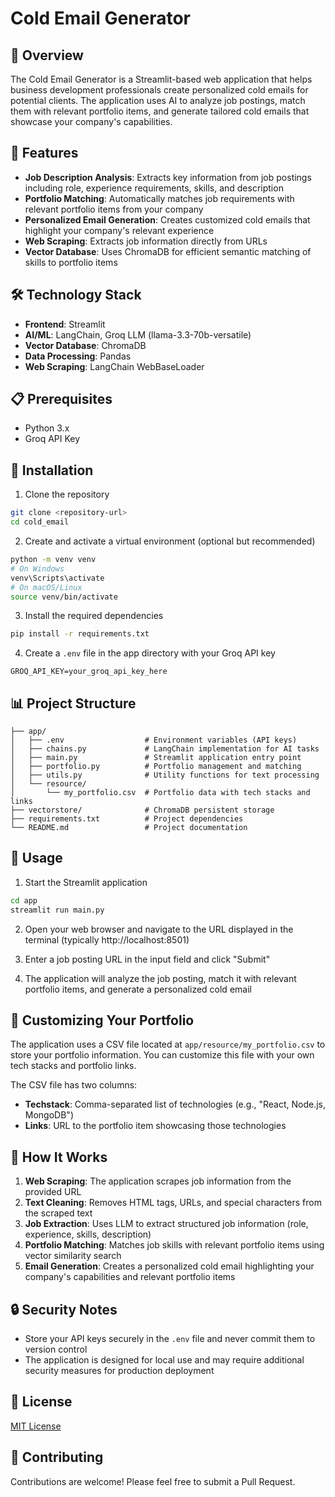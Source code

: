 # Cold Email Generator

## 📧 Overview

The Cold Email Generator is a Streamlit-based web application that helps business development professionals create personalized cold emails for potential clients. The application uses AI to analyze job postings, match them with relevant portfolio items, and generate tailored cold emails that showcase your company's capabilities.

## 🚀 Features

- **Job Description Analysis**: Extracts key information from job postings including role, experience requirements, skills, and description
- **Portfolio Matching**: Automatically matches job requirements with relevant portfolio items from your company
- **Personalized Email Generation**: Creates customized cold emails that highlight your company's relevant experience
- **Web Scraping**: Extracts job information directly from URLs
- **Vector Database**: Uses ChromaDB for efficient semantic matching of skills to portfolio items

## 🛠️ Technology Stack

- **Frontend**: Streamlit
- **AI/ML**: LangChain, Groq LLM (llama-3.3-70b-versatile)
- **Vector Database**: ChromaDB
- **Data Processing**: Pandas
- **Web Scraping**: LangChain WebBaseLoader

## 📋 Prerequisites

- Python 3.x
- Groq API Key

## 🔧 Installation

1. Clone the repository

```bash
git clone <repository-url>
cd cold_email
```

2. Create and activate a virtual environment (optional but recommended)

```bash
python -m venv venv
# On Windows
venv\Scripts\activate
# On macOS/Linux
source venv/bin/activate
```

3. Install the required dependencies

```bash
pip install -r requirements.txt
```

4. Create a `.env` file in the app directory with your Groq API key

```
GROQ_API_KEY=your_groq_api_key_here
```

## 📊 Project Structure

```
├── app/
│   ├── .env                  # Environment variables (API keys)
│   ├── chains.py             # LangChain implementation for AI tasks
│   ├── main.py               # Streamlit application entry point
│   ├── portfolio.py          # Portfolio management and matching
│   ├── utils.py              # Utility functions for text processing
│   └── resource/
│       └── my_portfolio.csv  # Portfolio data with tech stacks and links
├── vectorstore/              # ChromaDB persistent storage
├── requirements.txt          # Project dependencies
└── README.md                 # Project documentation
```

## 🚀 Usage

1. Start the Streamlit application

```bash
cd app
streamlit run main.py
```

2. Open your web browser and navigate to the URL displayed in the terminal (typically http://localhost:8501)

3. Enter a job posting URL in the input field and click "Submit"

4. The application will analyze the job posting, match it with relevant portfolio items, and generate a personalized cold email

## 📝 Customizing Your Portfolio

The application uses a CSV file located at `app/resource/my_portfolio.csv` to store your portfolio information. You can customize this file with your own tech stacks and portfolio links.

The CSV file has two columns:
- **Techstack**: Comma-separated list of technologies (e.g., "React, Node.js, MongoDB")
- **Links**: URL to the portfolio item showcasing those technologies

## 🧠 How It Works

1. **Web Scraping**: The application scrapes job information from the provided URL
2. **Text Cleaning**: Removes HTML tags, URLs, and special characters from the scraped text
3. **Job Extraction**: Uses LLM to extract structured job information (role, experience, skills, description)
4. **Portfolio Matching**: Matches job skills with relevant portfolio items using vector similarity search
5. **Email Generation**: Creates a personalized cold email highlighting your company's capabilities and relevant portfolio items

## 🔒 Security Notes

- Store your API keys securely in the `.env` file and never commit them to version control
- The application is designed for local use and may require additional security measures for production deployment

## 📄 License

[MIT License](LICENSE)

## 🤝 Contributing

Contributions are welcome! Please feel free to submit a Pull Request.